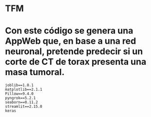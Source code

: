 # TFM

# Con este código se genera una AppWeb que, en base a una red neuronal, pretende predecir si un corte de CT de torax presenta una masa tumoral.

```
joblib==1.0.1
matplotlib==2.1.1
Pillow==9.4.0
pyngrok==5.2.1
seaborn==0.11.2
streamlit==2.15.0
keras
```
